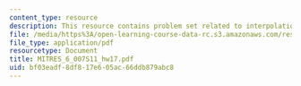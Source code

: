 ```yaml
---
content_type: resource
description: This resource contains problem set related to interpolation.
file: /media/https%3A/open-learning-course-data-rc.s3.amazonaws.com/res-6-007-signals-and-systems-spring-2011/bf03eadf8df817e605ac66ddb879abc8_MITRES_6_007S11_hw17.pdf
file_type: application/pdf
resourcetype: Document
title: MITRES_6_007S11_hw17.pdf
uid: bf03eadf-8df8-17e6-05ac-66ddb879abc8
---
```

